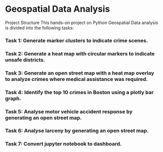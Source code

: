 # Geospatial Data Analysis

Project Structure
This hands-on project on Python Geospatial Data analysis is divided into the following tasks:

### Task 1: Generate marker clusters to indicate crime scenes.
### Task 2: Generate a heat map with circular markers to indicate unsafe districts.
### Task 3: Generate an open street map with a heat map overlay to analyze crimes where medical assistance was required.
### Task 4: Identify the top 10 crimes in Boston using a plotly bar graph.
### Task 5: Analyse motor vehicle accident response by generating an open street map.
### Task 6: Analyse larceny by generating an open street map.
### Task 7: Convert jupyter notebook to dashboard.

